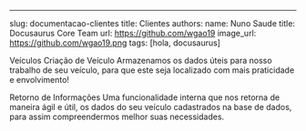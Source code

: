 ---
slug: documentacao-clientes
title: Clientes
authors:
  name: Nuno Saude
  title: Docusaurus Core Team
  url: https://github.com/wgao19
  image_url: https://github.com/wgao19.png
tags: [hola, docusaurus]

Veículos
Criação de Veículo
Armazenamos os dados úteis para nosso trabalho de seu veículo, para que este seja localizado com mais praticidade e envolvimento!

Retorno de Informações
Uma funcionalidade interna que nos retorna de maneira ágil e útil, os dados do seu veículo cadastrados na base de dados, para assim compreendermos melhor suas necessidades.